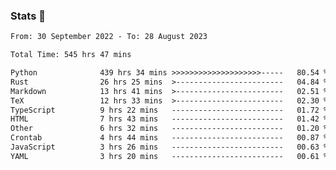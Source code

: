 ### Stats 👋
<!--START_SECTION:waka-->

```txt
From: 30 September 2022 - To: 28 August 2023

Total Time: 545 hrs 47 mins

Python              439 hrs 34 mins >>>>>>>>>>>>>>>>>>>>-----   80.54 %
Rust                26 hrs 25 mins  >------------------------   04.84 %
Markdown            13 hrs 41 mins  >------------------------   02.51 %
TeX                 12 hrs 33 mins  >------------------------   02.30 %
TypeScript          9 hrs 22 mins   -------------------------   01.72 %
HTML                7 hrs 43 mins   -------------------------   01.42 %
Other               6 hrs 32 mins   -------------------------   01.20 %
Crontab             4 hrs 44 mins   -------------------------   00.87 %
JavaScript          3 hrs 26 mins   -------------------------   00.63 %
YAML                3 hrs 20 mins   -------------------------   00.61 %
```

<!--END_SECTION:waka-->

<!--
**buhaytza2005/buhaytza2005** is a ✨ _special_ ✨ repository because its `README.md` (this file) appears on your GitHub profile.

Here are some ideas to get you started:

- 🔭 I’m currently working on ...
- 🌱 I’m currently learning ...
- 👯 I’m looking to collaborate on ...
- 🤔 I’m looking for help with ...
- 💬 Ask me about ...
- 📫 How to reach me: ...
- 😄 Pronouns: ...
- ⚡ Fun fact: ...
-->


